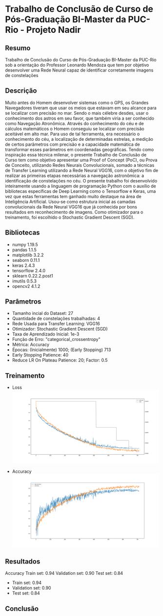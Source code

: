 # Trabalho de Conclusão de Curso de Pós-Graduação BI-Master da PUC-Rio - Projeto Nadir
## Resumo
Trabalho de Conclusão do Curso de Pós-Graduação BI-Master da PUC-Rio sob a orientação do Professor Leonardo Mendoza que tem por objetivo desenvolver uma Rede Neural capaz de identificar corretamente imagens de constelações
## Descrição
Muito antes do Homem desenvolver sistemas como o GPS, os Grandes Navegadores tiveram que usar os meios que estavam em seu alcance para se localizar com precisão no mar. Sendo o mais célebre desdes, usar o conhecimento dos astros em seu favor, que também viria a ser conhecido como Navegação Atronômica. Através do conhecimento do céu e de cálculos matemáticos o Homem conseguiu se localizar com precisão aceitável em alto mar. Para uso de tal ferramenta, era necessário o conhecimento do céu, a localização de determinadas estrelas, a medição de certos parâmetros com precisão e a capacidade matemática de transformar esses parâmetros em coordenadas geográficas.
Tendo como inspiração essa técnica milenar, o presente Trabalho de Conclusão de Curso tem como objetivo apresentar uma Proof of Concept (PoC), ou Prova de Conceito, utilizando Redes Neurais Convolucionais, somado a técnicas de Transfer Learning utilizando a Rede Neural VGG16, com o objetivo fim de realizar as primeiras etapas necessárias a navegação astronômica: a identificação de constelações no céu.
O presente trabalho foi desenvolvido inteiramente usando a linguagem de programação Python com o auxílio de bibliotecas específicas de Deep Learning como o Tensorflow e Keras, uma vez que estas ferramentas tem ganhado muito destaque na área de Inteligência Artificial. Usou-se como estrutura inicial as camadas convolucionais da Rede Neural VGG16 que já conhecida por bons resultados em reconhecimento de imagens. Como otimizador para o treinamento, foi escolhido o Stochastic Gradient Descent (SGD).

## Bibliotecas
- numpy 1.19.5
- pandas 1.1.5
- matplotlib 3.2.2
- seaborn 0.11.1
- keras 2.4.3
- tensorflow 2.4.0
- sklearn 0.22.2.post1
- imutils 0.5.3
- opencv2 4.1.2

## Parâmetros
- Tamanho incial do Dataset: 27
- Quantidade de constelações trabalhadas: 4
- Rede Usada para Transfer Learning: VGG16
- Otimizador: Stochastic Gradient Descent (SGD)
- Taxa de Aprendizado Inicial: 1e-3
- Função de Erro: "categorical_crossentropy"
- Métrica: Accuracy
- Épocas: (Inicialmente) 1000; (Early Stopping) 713
- Early Stopping Patience: 40
- Reduce LR On Plateau Patience: 20; Factor: 0.5

## Treinamento
- Loss
![alt text](https://github.com/garaujo94/tcc-bi-master/blob/master/training_history/loss_val_loss_lr.png)

- Accuracy
![alt text](https://github.com/garaujo94/tcc-bi-master/blob/master/training_history/accuracy_val_accuracy.png)


## Resultados

Accuracy
Train set: 0.94
Validation set: 0.90
Test set: 0.84
- Train set: 0.94
- Validation set: 0.90
- Test set: 0.84

## Conclusão

